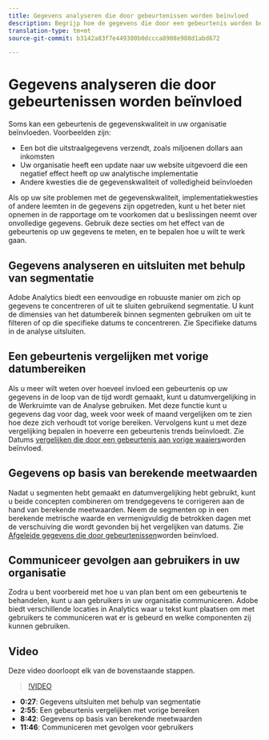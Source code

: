 ```yaml
---
title: Gegevens analyseren die door gebeurtenissen worden beïnvloed
description: Begrijp hoe de gegevens die door een gebeurtenis worden beïnvloed tot algemene gegevenskwaliteit bijdragen.
translation-type: tm+mt
source-git-commit: b3142a83f7e449380b0dccca8908e988d1abd672

---
```



# Gegevens analyseren die door gebeurtenissen worden beïnvloed

Soms kan een gebeurtenis de gegevenskwaliteit in uw organisatie beïnvloeden. Voorbeelden zijn:

* Een bot die uitstraalgegevens verzendt, zoals miljoenen dollars aan inkomsten
* Uw organisatie heeft een update naar uw website uitgevoerd die een negatief effect heeft op uw analytische implementatie
* Andere kwesties die de gegevenskwaliteit of volledigheid beïnvloeden

Als op uw site problemen met de gegevenskwaliteit, implementatiekwesties of andere leemten in de gegevens zijn opgetreden, kunt u het beter niet opnemen in de rapportage om te voorkomen dat u beslissingen neemt over onvolledige gegevens. Gebruik deze secties om het effect van de gebeurtenis op uw gegevens te meten, en te bepalen hoe u wilt te werk gaan.

## Gegevens analyseren en uitsluiten met behulp van segmentatie

Adobe Analytics biedt een eenvoudige en robuuste manier om zich op gegevens te concentreren of uit te sluiten gebruikend segmentatie. U kunt de dimensies van het datumbereik binnen segmenten gebruiken om uit te filteren of op die specifieke datums te concentreren. Zie Specifieke datums in de analyse [](segments.md)uitsluiten.

## Een gebeurtenis vergelijken met vorige datumbereiken

Als u meer wilt weten over hoeveel invloed een gebeurtenis op uw gegevens in de loop van de tijd wordt gemaakt, kunt u datumvergelijking in de Werkruimte van de Analyse gebruiken. Met deze functie kunt u gegevens dag voor dag, week voor week of maand vergelijken om te zien hoe deze zich verhoudt tot vorige bereiken. Vervolgens kunt u met deze vergelijking bepalen in hoeverre een gebeurtenis trends beïnvloedt. Zie Datums [vergelijken die door een gebeurtenis aan vorige waaiers](compare-dates.md)worden beïnvloed.

## Gegevens op basis van berekende meetwaarden

Nadat u segmenten hebt gemaakt en datumvergelijking hebt gebruikt, kunt u beide concepten combineren om trendgegevens te corrigeren aan de hand van berekende meetwaarden. Neem de segmenten op in een berekende metrische waarde en vermenigvuldig de betrokken dagen met de verschuiving die wordt gevonden bij het vergelijken van datums. Zie [Afgeleide gegevens die door gebeurtenissen](calcmetrics.md)worden beïnvloed.

## Communiceer gevolgen aan gebruikers in uw organisatie

Zodra u bent voorbereid met hoe u van plan bent om een gebeurtenis te behandelen, kunt u aan gebruikers in uw organisatie [](communicate.md)communiceren. Adobe biedt verschillende locaties in Analytics waar u tekst kunt plaatsen om met gebruikers te communiceren wat er is gebeurd en welke componenten zij kunnen gebruiken.

## Video

Deze video doorloopt elk van de bovenstaande stappen.

>[!VIDEO](https://video.tv.adobe.com/v/33316?quality=12)

* **0:27**: Gegevens uitsluiten met behulp van segmentatie
* **2:55**: Een gebeurtenis vergelijken met vorige bereiken
* **8:42**: Gegevens op basis van berekende meetwaarden
* **11:46**: Communiceren met gevolgen voor gebruikers
